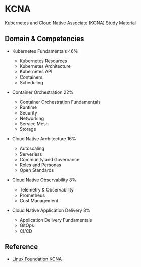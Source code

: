 # KCNA
Kubernetes and Cloud Native Associate (KCNA) Study Material

## Domain & Competencies

- Kubernetes Fundamentals 46%
    - Kubernetes Resources
    - Kubernetes Architecture
    - Kubernetes API
    - Containers
    - Scheduling

- Container Orchestration 22%
    - Container Orchestration Fundamentals
    - Runtime
    - Security
    - Networking
    - Service Mesh
    - Storage

- Cloud Native Architecture 16%    
    - Autoscaling
    - Serverless
    - Community and Governance
    - Roles and Personas
    - Open Standards

- Cloud Native Observability 8%
    - Telemetry & Observability
    - Prometheus
    - Cost Management

- Cloud Native Application Delivery 8%
    - Application Delivery Fundamentals
    - GitOps
    - CI/CD

## Reference

- [Linux Foundation KCNA](https://training.linuxfoundation.org/certification/kubernetes-cloud-native-associate/)
